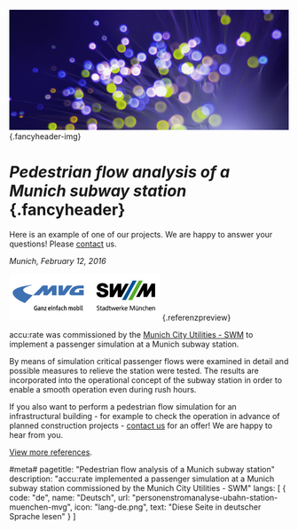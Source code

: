 ![](/img/accurate-bild-3.jpg) {.fancyheader-img}
# *Pedestrian flow analysis of a Munich subway station* {.fancyheader}

Here is an example of one of our projects. We are happy to answer your questions! Please [contact](kontakt) us.

*Munich, February 12, 2016*

[![Logo SWM MVG](img/referenzen/logo-swm-mvg.png)](https://www.swm.de/) {.referenzpreview}

accu:rate was commissioned by the [Munich City Utilities - SWM](https://www.swm.de/) to implement a passenger simulation at a Munich subway station.

By means of simulation critical passenger flows were examined in detail and possible measures to relieve the station were tested. The results are incorporated into the operational concept of the subway station in order to enable a smooth operation even during rush hours.

If you also want to perform a pedestrian flow simulation for an infrastructural building - for example to check the operation in advance of planned construction projects - [contact us](/en:contact) for an offer! We are happy to hear from you.

[View more references](/en:references).



#meta#
pagetitle: "Pedestrian flow analysis of a Munich subway station"
description: "accu:rate implemented a passenger simulation at a Munich subway station commissioned by the Munich City Utilities - SWM"
langs: [
    { code: "de", name: "Deutsch", url: "personenstromanalyse-ubahn-station-muenchen-mvg", icon: "lang-de.png", text: "Diese Seite in deutscher Sprache lesen" }
]

